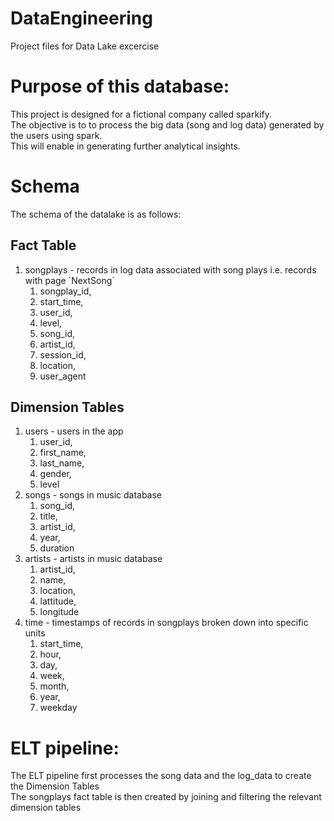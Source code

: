 # DataEngineering
Project files for Data Lake excercise
# Purpose of this database:
<p> This project is designed for a fictional company called sparkify. 
  <br> The objective is to to process the big data (song and log data) generated by the users using spark. 
  <br> This will enable in generating further analytical insights. </p>
  
# Schema
The schema of the datalake is as follows: <br>

## Fact Table
<ol>
<li> songplays - records in log data associated with song plays i.e. records with page `NextSong` <br>
<ol> 
  <li> songplay_id, <li> start_time, <li> user_id, <li> level, <li> song_id, <li> artist_id, <li> session_id, <li> location, <li> user_agent</ol>
  </ol>
  
## Dimension Tables
<ol>
<li> users - users in the app
  <ol>
    <li> user_id, <li> first_name, <li> last_name, <li> gender, <li> level
    </ol>
  <li> songs - songs in music database
    <ol>
<li> song_id, <li> title, <li> artist_id, <li> year, <li> duration
    </ol>
<li> artists - artists in music database
  <ol>
<li> artist_id, <li> name, <li> location, <li> lattitude, <li> longitude
</ol>
    <li> time - timestamps of records in songplays broken down into specific units
      <ol>
<li> start_time, <li> hour, <li> day, <li> week, <li> month, <li> year, <li> weekday 
      </ol></ol>

# ELT pipeline:
<p>
The ELT pipeline first processes the song data and the log_data to create the Dimension Tables <br>
The songplays fact table is then created by joining and filtering the relevant dimension tables </p>
